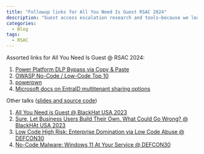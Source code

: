 ```yaml
---
title: "Followup links for All You Need Is Guest RSAC 2024"
description: "Guest access escalation research and tools—because we learned that sometimes all you really need is guest."
categories:
  - Blog
tags:
  - RSAC
---
```


Assorted links for All You Need Is Guest @ RSAC 2024:

1. [Power Platform DLP Bypass via Copy & Paste](https://www.mbgsec.com/blog/power-platform-dlp-bypass-via-copy-and-paste/)
2. [OWASP No-Code / Low-Code Top 10](https://owasp.org/www-project-top-10-low-code-no-code-security-risks/)
3. [powerpwn](https://github.com/mbrg/power-pwn)
4. [Microsoft docs on EntraID multitenant sharing options](https://learn.microsoft.com/en-us/entra/identity/multi-tenant-organizations/overview)

Other talks ([slides and source code](https://mbgsec.com/talks))

1. [All You Need is Guest @ BlackHat USA 2023](https://www.blackhat.com/us-23/briefings/schedule/index.html#all-you-need-is-guest-32647)
2. [Sure, Let Business Users Build Their Own. What Could Go Wrong? @ BlackHAt USA 2023](https://www.blackhat.com/sector/2023/briefings/schedule/#sure-let-business-users-build-their-own-what-could-go-wrong-36063)
3. [Low Code High Risk: Enterprise Domination via Low Code Abuse @ DEFCON30](https://www.youtube.com/watch?v=D3A62Rzozq4)
4. [No-Code Malware: Windows 11 At Your Service @ DEFCON30](https://www.youtube.com/watch?v=e8PEIOa6W9M)
